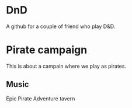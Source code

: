 # DnD

A github for a couple of friend who play D&D.

# Pirate campaign

This is about a campain where we play as pirates.





## Music
<a src="https://www.youtube.com/watch?v=LqVXs4enyG4&t=2s">Epic Pirate Adventure</a>
<a src="https://www.youtube.com/watch?v=wLlovxa3VJ0">tavern</a>
